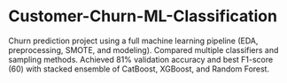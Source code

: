 # Customer-Churn-ML-Classification
Churn prediction project using a full machine learning pipeline (EDA, preprocessing, SMOTE, and modeling). Compared multiple classifiers and sampling methods. Achieved 81% validation accuracy and best F1-score (60) with stacked ensemble of CatBoost, XGBoost, and Random Forest.
